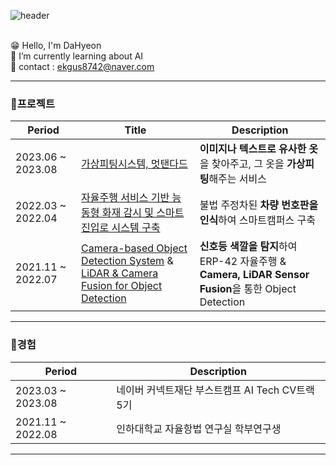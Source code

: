 <!--
**DaHyeonnn/DaHyeonnn** is a ✨ _special_ ✨ repository because its `README.md` (this file) appears on your GitHub profile.

Here are some ideas to get you started:

- 🔭 I’m currently working on ...
- 🌱 I’m currently learning ...
- 👯 I’m looking to collaborate on ...
- 🤔 I’m looking for help with ...
- 💬 Ask me about ...
- 📫 How to reach me: ...
- 😄 Pronouns: ...!@
- ⚡ Fun fact: !@...
-->
![header](https://capsule-render.vercel.app/api?type=wave&color=auto&height=300&section=header&text=DaHyeon%20Github!&fontSize=90)
<br><br>
<!--![Anurag's GitHub stats](https://github-readme-stats.vercel.app/api?username=DaHyeonnn&show_icons=true&theme=radical)-->
😁 Hello, I'm DaHyeon<br>
🌱 I’m currently learning about AI<br>
💌 contact : ekgus8742@naver.com

---
### 🎹프로젝트
|Period|Title|Description|
|---|---|---|
|2023.06 ~ 2023.08| [가상피팅시스템, 멋탠다드](https://github.com/DaHyeonnn/level3_cv_finalproject-cv-02) |**이미지나 텍스트로 유사한 옷**을 찾아주고, 그 옷을 **가상피팅**해주는 서비스|
|2022.03 ~ 2022.04|[자율주행 서비스 기반 능동형 화재 감시 및 스마트 진입로 시스템 구축](https://github.com/DaHyeonnn/Car_Number_Detection)|불법 주정차된 **차량 번호판을 인식**하여 스마트캠퍼스 구축|
|2021.11 ~ 2022.07|[Camera-based Object Detection System](https://github.com/DaHyeonnn/Yolov5) & <br>[LiDAR & Camera Fusion for Object Detection](https://github.com/DaHyeonnn/Fusion)|**신호등 색깔을 탐지**하여 ERP-42 자율주행 & <br>**Camera, LiDAR Sensor Fusion**을 통한 Object Detection |

---
### 🎃경험
|Period|Description|
|---|---|
|2023.03 ~ 2023.08|네이버 커넥트재단 부스트캠프 AI Tech CV트랙 5기|
|2021.11 ~ 2022.08|인하대학교 자율항법 연구실 학부연구생|

---
